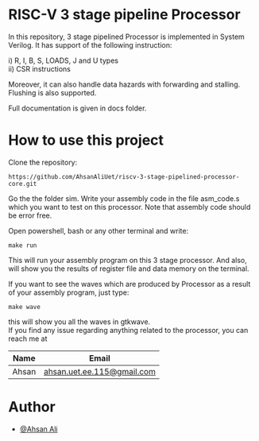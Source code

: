 # RISC-V 3 stage pipeline Processor

In this repository, 3 stage pipelined Processor is implemented in
System Verilog. It has support of the following instruction:

i) R, I, B, S, LOADS, J and U types  
ii) CSR instructions

Moreover, it can also handle data hazards with forwarding and stalling. Flushing is also supported.  
  
Full documentation is given in docs folder.
# How to use this project
Clone the repository:

`https://github.com/AhsanAliUet/riscv-3-stage-pipelined-processor-core.git`  

Go the the folder sim. Write your assembly code in the file asm_code.s which you want to test on this processor. Note that assembly code should be error free.

Open powershell, bash or any other terminal and write:  

`make run`  

This will run your assembly program on this 3 stage processor. And also, will show you the results of register file and data memory on the terminal.  

If you want to see the waves which are produced by Processor as a result of your assembly program, just type:

`make wave`  

this will show you all the waves in gtkwave.  
If you find any issue regarding anything related to the processor, you can reach me at  

|Name|Email|
|----|-----|
|Ahsan|ahsan.uet.ee.115@gmail.com|

# Author
- [@Ahsan Ali](https://github.com/AhsanAliUet)
